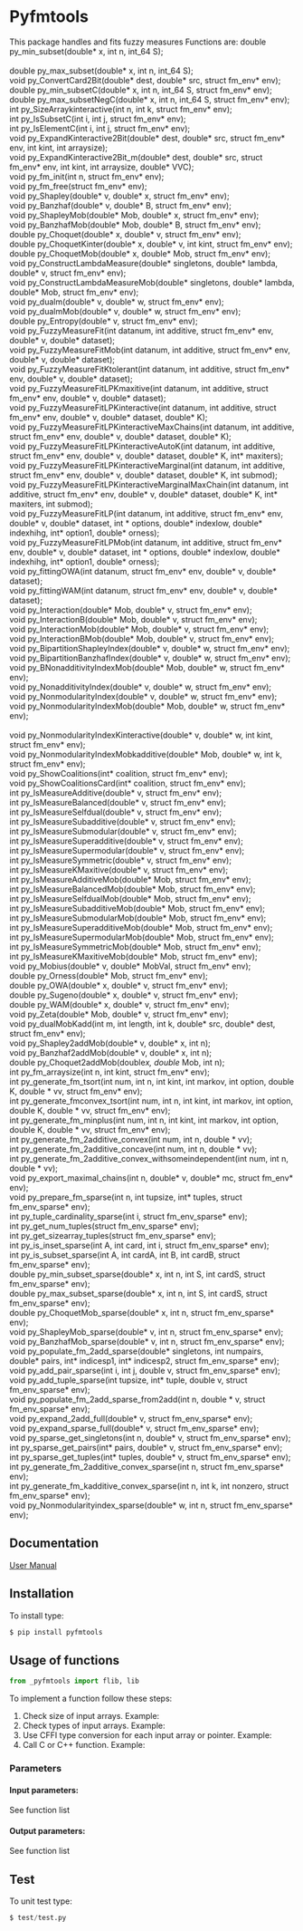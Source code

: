 # Pyfmtools
This package handles and fits fuzzy measures Functions are:
    double py_min_subset(double* x, int n, int_64 S);<br><br>
    double py_max_subset(double* x, int n, int_64 S);<br>
    void py_ConvertCard2Bit(double* dest, double* src,  struct fm_env* env);<br>
    double py_min_subsetC(double* x, int n, int_64 S, struct fm_env* env);<br>
    double py_max_subsetNegC(double* x, int n, int_64 S, struct fm_env* env);<br>
    int py_SizeArraykinteractive(int n, int k, struct fm_env* env);<br>
    int py_IsSubsetC(int i, int j, struct fm_env* env);<br> 
    int py_IsElementC(int i, int j, struct fm_env* env);<br> 
    void py_ExpandKinteractive2Bit(double* dest, double* src, struct fm_env* env, int kint, int arraysize);<br>
	void py_ExpandKinteractive2Bit_m(double* dest, double* src, struct fm_env* env, int kint, int arraysize, double* VVC);<br>
    void py_fm_init(int n, struct  fm_env* env);<br>
    void py_fm_free(struct  fm_env* env);<br>
    void py_Shapley(double* v, double* x, struct fm_env* env);<br>
    void py_Banzhaf(double* v, double* B, struct fm_env* env);<br>
    void py_ShapleyMob(double* Mob, double* x, struct fm_env* env);<br>
    void py_BanzhafMob(double* Mob, double* B, struct fm_env* env);<br>
    double py_Choquet(double* x, double* v, struct fm_env* env);<br>
    double py_ChoquetKinter(double* x, double* v, int kint, struct fm_env* env);<br>
    double py_ChoquetMob(double* x, double* Mob, struct fm_env* env);<br>
    void py_ConstructLambdaMeasure(double* singletons, double* lambda, double* v, struct fm_env* env);<br>
    void py_ConstructLambdaMeasureMob(double* singletons, double* lambda, double* Mob, struct fm_env* env);<br>
    void py_dualm(double* v, double* w, struct fm_env* env);<br>
    void py_dualmMob(double* v, double* w, struct fm_env* env);<br>
    double py_Entropy(double* v, struct fm_env* env);<br>
    void py_FuzzyMeasureFit(int datanum, int additive, struct fm_env* env, double* v, double* dataset);<br>
    void py_FuzzyMeasureFitMob(int datanum, int additive, struct fm_env* env, double* v, double* dataset);<br>
    void py_FuzzyMeasureFitKtolerant(int datanum, int additive, struct fm_env* env, double* v, double* dataset);<br>
    void py_FuzzyMeasureFitLPKmaxitive(int datanum, int additive, struct fm_env* env, double* v, double* dataset);<br>
    void py_FuzzyMeasureFitLPKinteractive(int datanum, int additive, struct fm_env* env, double* v, double* dataset, double* K);<br>
    void py_FuzzyMeasureFitLPKinteractiveMaxChains(int datanum, int additive, struct fm_env* env, double* v, double* dataset, double* K);<br>
    void py_FuzzyMeasureFitLPKinteractiveAutoK(int datanum, int additive, struct fm_env* env, double* v, double* dataset, double* K, int* maxiters);<br>
    void py_FuzzyMeasureFitLPKinteractiveMarginal(int datanum, int additive, struct fm_env* env, double* v, double* dataset, double* K, int submod);<br>
    void py_FuzzyMeasureFitLPKinteractiveMarginalMaxChain(int datanum, int additive, struct fm_env* env, double* v, double* dataset, double* K, int* maxiters, int submod);<br>
    void py_FuzzyMeasureFitLP(int datanum, int additive, struct fm_env* env, double* v, double* dataset, int * options, double* indexlow, double* indexhihg, int* option1, double* orness);<br>
    void py_FuzzyMeasureFitLPMob(int datanum, int additive, struct fm_env* env, double* v, double* dataset, int * options, double* indexlow, double* indexhihg, int* option1, double* orness);<br>
    void py_fittingOWA(int datanum, struct fm_env* env, double* v, double* dataset);<br>
    void py_fittingWAM(int datanum, struct fm_env* env, double* v, double* dataset);<br>
    void py_Interaction(double* Mob, double* v, struct fm_env* env);<br>
    void py_InteractionB(double* Mob, double* v, struct fm_env* env);<br>
    void py_InteractionMob(double* Mob, double* v, struct fm_env* env);<br>
    void py_InteractionBMob(double* Mob, double* v, struct fm_env* env);<br>
    void py_BipartitionShapleyIndex(double* v, double* w, struct fm_env* env);<br>
    void py_BipartitionBanzhafIndex(double* v, double* w, struct fm_env* env);<br>
    void py_BNonadditivityIndexMob(double* Mob, double* w, struct fm_env* env);<br>
    void py_NonadditivityIndex(double* v, double* w, struct fm_env* env);<br>
	void py_NonmodularityIndex(double* v, double* w, struct fm_env* env);<br>
	void py_NonmodularityIndexMob(double* Mob, double* w, struct fm_env* env);<br>	
	void py_NonmodularityIndexKinteractive(double* v, double* w, int kint,  struct fm_env* env);<br>
    void py_NonmodularityIndexMobkadditive(double* Mob, double* w, int k,  struct fm_env* env);<br>
   	void py_ShowCoalitions(int* coalition, struct fm_env* env);<br>
	void py_ShowCoalitionsCard(int* coalition, struct fm_env* env);<br>
    int py_IsMeasureAdditive(double* v, struct fm_env* env);<br>
    int py_IsMeasureBalanced(double* v, struct fm_env* env);<br>
    int py_IsMeasureSelfdual(double* v, struct fm_env* env);<br>
    int py_IsMeasureSubadditive(double* v, struct fm_env* env);<br>
    int py_IsMeasureSubmodular(double* v, struct fm_env* env);<br>
    int py_IsMeasureSuperadditive(double* v, struct fm_env* env);<br>
    int py_IsMeasureSupermodular(double* v, struct fm_env* env);<br>
    int py_IsMeasureSymmetric(double* v, struct fm_env* env);<br>
    int py_IsMeasureKMaxitive(double* v, struct fm_env* env);<br>
	int py_IsMeasureAdditiveMob(double* Mob, struct fm_env* env);<br> 
	int py_IsMeasureBalancedMob(double* Mob, struct fm_env* env);<br> 
	int py_IsMeasureSelfdualMob(double* Mob, struct fm_env* env);<br> 
	int py_IsMeasureSubadditiveMob(double* Mob, struct fm_env* env);<br>
	int py_IsMeasureSubmodularMob(double* Mob, struct fm_env* env);<br> 
	int py_IsMeasureSuperadditiveMob(double* Mob, struct fm_env* env);<br>
	int py_IsMeasureSupermodularMob(double* Mob, struct fm_env* env);<br> 
	int py_IsMeasureSymmetricMob(double* Mob, struct fm_env* env);<br>
	int py_IsMeasureKMaxitiveMob(double* Mob, struct fm_env* env);<br>
    void py_Mobius(double* v, double* MobVal, struct fm_env* env);<br>
    double py_Orness(double* Mob, struct fm_env* env);<br>
    double py_OWA(double* x, double* v, struct fm_env* env);<br>
    double py_Sugeno(double* x, double* v, struct fm_env* env);<br>
    double py_WAM(double* x, double* v, struct fm_env* env);<br>
    void py_Zeta(double* Mob, double* v, struct fm_env* env);<br>
	void py_dualMobKadd(int m, int length, int k, double* src, double* dest, struct fm_env* env);<br>
	void py_Shapley2addMob(double* v, double* x, int n);<br>
	void py_Banzhaf2addMob(double* v, double* x, int n);<br>
    double py_Choquet2addMob(double*x, double* Mob, int n);<br>
	int py_fm_arraysize(int n, int kint, struct fm_env* env);<br>
	int py_generate_fm_tsort(int num, int n, int kint, int markov, int option, double K, double * vv, struct fm_env* env);<br>
	int py_generate_fmconvex_tsort(int num, int n, int kint, int markov, int option, double K, double * vv, struct fm_env* env);<br>
	int py_generate_fm_minplus(int num, int n, int kint, int markov, int option, double K, double * vv, struct fm_env* env);<br>
	int py_generate_fm_2additive_convex(int num, int n,  double * vv);<br>
	int py_generate_fm_2additive_concave(int num, int n, double * vv);<br>
    int py_generate_fm_2additive_convex_withsomeindependent(int num, int n, double * vv);<br>
    void py_export_maximal_chains(int n, double* v, double* mc, struct fm_env* env);<br>
    void py_prepare_fm_sparse(int n, int tupsize, int* tuples, struct fm_env_sparse* env);<br>
    int py_tuple_cardinality_sparse(int i, struct fm_env_sparse* env);<br>
    int py_get_num_tuples(struct fm_env_sparse* env);<br>
	int py_get_sizearray_tuples(struct fm_env_sparse* env);<br>
    int py_is_inset_sparse(int A, int card, int i, struct fm_env_sparse* env);<br>
    int py_is_subset_sparse(int A, int cardA, int B, int cardB, struct fm_env_sparse* env);<br>
    double py_min_subset_sparse(double* x, int n, int S, int cardS, struct fm_env_sparse* env);<br>
	double py_max_subset_sparse(double* x, int n, int S, int cardS, struct fm_env_sparse* env);<br>
    double py_ChoquetMob_sparse(double* x, int n, struct fm_env_sparse* env);<br>
    void py_ShapleyMob_sparse(double* v, int n, struct fm_env_sparse* env);<br>
	void py_BanzhafMob_sparse(double* v, int n, struct fm_env_sparse* env);<br>
    void py_populate_fm_2add_sparse(double* singletons, int numpairs, double* pairs, int* indicesp1, int* indicesp2, struct fm_env_sparse* env);<br>
    void py_add_pair_sparse(int i, int j, double v, struct fm_env_sparse* env);<br>
    void py_add_tuple_sparse(int tupsize, int* tuple, double v, struct fm_env_sparse* env);<br>
    void py_populate_fm_2add_sparse_from2add(int n, double * v, struct fm_env_sparse* env);<br>
    void py_expand_2add_full(double* v, struct fm_env_sparse* env);<br>
    void py_expand_sparse_full(double* v, struct fm_env_sparse* env);<br>
	void py_sparse_get_singletons(int n, double* v, struct fm_env_sparse* env);<br>
	int py_sparse_get_pairs(int* pairs, double* v, struct fm_env_sparse* env);<br>
	int py_sparse_get_tuples(int* tuples, double* v, struct fm_env_sparse* env);<br>
    int   py_generate_fm_2additive_convex_sparse(int n, struct fm_env_sparse* env);<br>
    int   py_generate_fm_kadditive_convex_sparse(int n, int k, int nonzero, struct fm_env_sparse* env);<br>
    void py_Nonmodularityindex_sparse(double* w, int n, struct fm_env_sparse* env);<br>



## Documentation
[User Manual](http://gbfiles.epizy.com/pyfmtools.pdf)

## Installation
To install type:
```python
$ pip install pyfmtools
```
## Usage of functions
```python
from _pyfmtools import flib, lib
```
To implement a function follow these steps:
1. Check size of input arrays. Example:
2. Check types of input arrays. Example:
3. Use CFFI type conversion for each input array or pointer. Example:
4. Call C or C++ function. Example:
### Parameters
#### Input parameters:
See function list
#### Output parameters:
See function list 

## Test
To unit test type:
```python
$ test/test.py
```